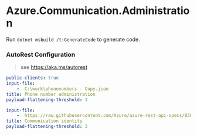 # Azure.Communication.Administration

Run `dotnet msbuild /t:GenerateCode` to generate code.

### AutoRest Configuration
> see https://aka.ms/autorest

``` yaml
public-clients: true
input-file:
    -  C:\work\phonenumbers - Copy.json
title: Phone number administration
payload-flattening-threshold: 3
```
``` yaml
input-file:
    -  https://raw.githubusercontent.com/Azure/azure-rest-api-specs/838c5092f11e8ca26e262b1f1099d5c5cdfedc3f/specification/communication/data-plane/Microsoft.CommunicationServicesIdentity/preview/2020-07-20-preview2/CommunicationIdentity.json
title: Communication identity
payload-flattening-threshold: 3
```
